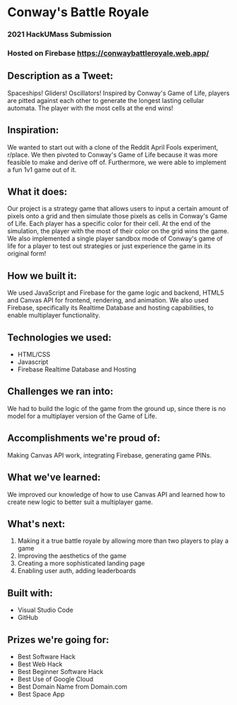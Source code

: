 ﻿# Conway's Battle Royale

### 2021 HackUMass Submission
### Hosted on Firebase https://conwaybattleroyale.web.app/

## Description as a Tweet:
Spaceships! Gliders! Oscillators! Inspired by Conway's Game of Life, players are pitted against each other to generate the longest lasting cellular automata. The player with the most cells at the end wins!

## Inspiration:
We wanted to start out with a clone of the Reddit April Fools experiment, r/place. We then pivoted to Conway's Game of Life because it was more feasible to make and derive off of. Furthermore, we were able to implement a fun 1v1 game out of it.

## What it does:
Our project is a strategy game that allows users to input a certain amount of pixels onto a grid and then simulate those pixels as cells in Conway's Game of Life. Each player has a specific color for their cell. At the end of the simulation, the player with the most of their color on the grid wins the game. We also implemented a single player sandbox mode of Conway's game of life for a player to test out strategies or just experience the game in its original form!

## How we built it:
We used JavaScript and Firebase for the game logic and backend, HTML5 and Canvas API for frontend, rendering, and animation. We also used Firebase, specifically its Realtime Database and hosting capabilities, to enable multiplayer functionality.

## Technologies we used:
- HTML/CSS
- Javascript
- Firebase Realtime Database and Hosting

## Challenges we ran into:
We had to build the logic of the game from the ground up, since there is no model for a multiplayer version of the Game of Life.

## Accomplishments we're proud of:
Making Canvas API work, integrating Firebase, generating game PINs.

## What we've learned:
We improved our knowledge of how to use Canvas API and learned how to create new logic to better suit a multiplayer game.

## What's next:
1) Making it a true battle royale by allowing more than two players to play a game
2) Improving the aesthetics of the game
3) Creating a more sophisticated landing page
4) Enabling user auth, adding leaderboards

## Built with:
- Visual Studio Code
- GitHub

## Prizes we're going for:
- Best Software Hack
- Best Web Hack
- Best Beginner Software Hack
- Best Use of Google Cloud
- Best Domain Name from Domain.com
- Best Space App

